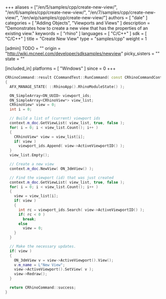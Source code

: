 +++
aliases = ["/en/5/samples/cpp/create-new-view/", "/en/6/samples/cpp/create-new-view/", "/en/7/samples/cpp/create-new-view/", "/en/wip/samples/cpp/create-new-view/"]
authors = [ "dale" ]
categories = [ "Adding Objects", "Viewports and Views" ]
description = "Demonstrates how to create a new view that has the properties of an existing view."
keywords = [ "rhino" ]
languages = [ "C/C++" ]
sdk = [ "C/C++" ]
title = "Create New View"
type = "samples/cpp"
weight = 1

[admin]
TODO = ""
origin = "http://wiki.mcneel.com/developer/sdksamples/newview"
picky_sisters = ""
state = ""

[included_in]
platforms = [ "Windows" ]
since = 0
+++

```cpp
CRhinoCommand::result CCommandTest::RunCommand( const CRhinoCommandContext& context )
{
  AFX_MANAGE_STATE( ::RhinoApp().RhinoModuleState() );

  ON_SimpleArray<ON_UUID> viewport_ids;
  ON_SimpleArray<CRhinoView*> view_list;
  CRhinoView* view = 0;
  int i = 0;

  // Build a list of (current) viewport ids
  context.m_doc.GetViewList( view_list, true, false );
  for( i = 0; i < view_list.Count(); i++ )
  {
    CRhinoView* view = view_list[i];
    if( view )
      viewport_ids.Append( view->ActiveViewportID() );
  }
  view_list.Empty();

  // Create a new view
  context.m_doc.NewView( ON_3dmView() );

  // Find the viewport (id) that was just created
  context.m_doc.GetViewList( view_list, true, false );
  for( i = 0; i < view_list.Count(); i++ )
  {
    view = view_list[i];
    if( view )
    {
      int rc = viewport_ids.Search( view->ActiveViewportID() );
      if( rc < 0 )
        break;
      else
        view = 0;
    }
  }

  // Make the necessary updates.
  if( view )
  {
    ON_3dmView v = view->ActiveViewport().View();
    v.m_name = L"New View";
    view->ActiveViewport().SetView( v );
    view->Redraw();
  }

  return CRhinoCommand::success;
}
```
